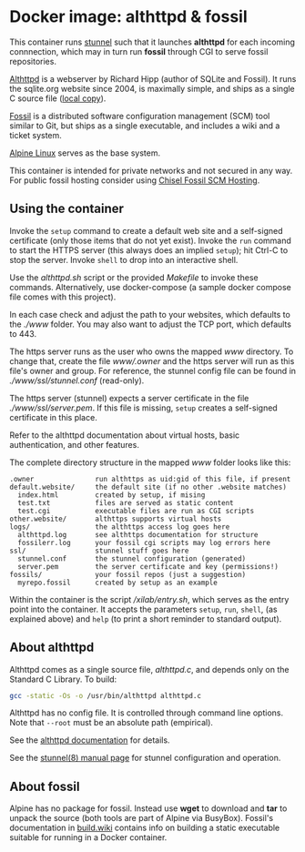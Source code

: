 # Docker image: althttpd & fossil

This container runs [stunnel][stunnel] such that it launches
**althttpd** for each incoming connnection, which may in turn
run **fossil** through CGI to serve fossil repositories.

[Althttpd][althttpd] is a webserver by Richard Hipp (author
of SQLite and Fossil). It runs the sqlite.org website since
2004, is maximally simple, and ships as a single C source file
([local copy](./althttpd.c)).

[Fossil][fossil] is a distributed software configuration
management (SCM) tool similar to Git, but ships as a single
executable, and includes a wiki and a ticket system.

[Alpine Linux][alpine] serves as the base system.

This container is intended for private networks and not
secured in any way. For public fossil hosting consider
using [Chisel Fossil SCM Hosting][chisel].

## Using the container

Invoke the `setup` command to create a default web site
and a self-signed certificate (only those items that do
not yet exist). Invoke the `run` command to start the
HTTPS server (this always does an implied `setup`);
hit Ctrl-C to stop the server.
Invoke `shell` to drop into an interactive shell.

Use the *althttpd.sh* script or the provided *Makefile*
to invoke these commands. Alternatively, use docker-compose
(a sample docker compose file comes with this project).

In each case check and adjust the path to your websites,
which defaults to the *./www* folder. You may also want
to adjust the TCP port, which defaults to 443.

The https server runs as the user who owns the mapped
*www* directory. To change that, create the file
*www/.owner* and the https server will run as this file's
owner and group. For reference, the stunnel config file
can be found in *./www/ssl/stunnel.conf* (read-only).

The https server (stunnel) expects a server certificate
in the file *./www/ssl/server.pem*. If this file is missing,
`setup` creates a self-signed certificate in this place.

Refer to the althttpd documentation about virtual hosts,
basic authentication, and other features.

The complete directory structure in the mapped *www* folder
looks like this:

```text
.owner               run althttps as uid:gid of this file, if present
default.website/     the default site (if no other .website matches)
  index.html         created by setup, if mising
  test.txt           files are served as static content
  test.cgi           executable files are run as CGI scripts
other.website/       althttps supports virtual hosts
logs/                the althttps access log goes here
  althttpd.log       see althttps documentation for structure
  fossilerr.log      your fossil cgi scripts may log errors here
ssl/                 stunnel stuff goes here
  stunnel.conf       the stunnel configuration (generated)
  server.pem         the server certificate and key (permissions!)
fossils/             your fossil repos (just a suggestion)
  myrepo.fossil      created by setup as an example
```

Within the container is the script */xilab/entry.sh*,
which serves as the entry point into the container.
It accepts the parameters `setup`, `run`, `shell`,
(as explained above) and `help` (to print a short
reminder to standard output).

## About althttpd

Althttpd comes as a single source file, *althttpd.c*,
and depends only on the Standard C Library. To build:

```sh
gcc -static -Os -o /usr/bin/althttpd althttpd.c
```

Althttpd has no config file. It is controlled through
command line options. Note that `--root` must be an
absolute path (empirical).

See the [althttpd documentation][althttpd] for details.

See the [stunnel(8) manual page][stunnel.8] for stunnel
configuration and operation.

## About fossil

Alpine has no package for fossil. Instead use **wget**
to download and **tar** to unpack the source (both tools
are part of Alpine via BusyBox). Fossil's documentation in
[build.wiki](https://fossil-scm.org/home/doc/trunk/www/build.wiki)
contains info on building a static executable suitable
for running in a Docker container.

[althttpd]: https://sqlite.org/althttpd
[fossil]: https://fossil-scm.org/
[chisel]: https://chiselapp.com/
[stunnel]: https://www.stunnel.org
[stunnel.8]: https://www.stunnel.org/static/stunnel.html
[alpine]: https://alpinelinux.org/
